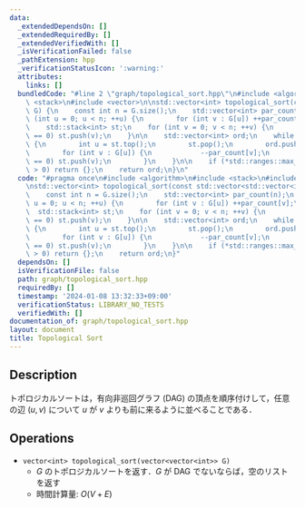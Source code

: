 ```yaml
---
data:
  _extendedDependsOn: []
  _extendedRequiredBy: []
  _extendedVerifiedWith: []
  _isVerificationFailed: false
  _pathExtension: hpp
  _verificationStatusIcon: ':warning:'
  attributes:
    links: []
  bundledCode: "#line 2 \"graph/topological_sort.hpp\"\n#include <algorithm>\n#include\
    \ <stack>\n#include <vector>\n\nstd::vector<int> topological_sort(const std::vector<std::vector<int>>&\
    \ G) {\n    const int n = G.size();\n    std::vector<int> par_count(n);\n    for\
    \ (int u = 0; u < n; ++u) {\n        for (int v : G[u]) ++par_count[v];\n    }\n\
    \    std::stack<int> st;\n    for (int v = 0; v < n; ++v) {\n        if (par_count[v]\
    \ == 0) st.push(v);\n    }\n\n    std::vector<int> ord;\n    while (!st.empty())\
    \ {\n        int u = st.top();\n        st.pop();\n        ord.push_back(u);\n\
    \        for (int v : G[u]) {\n            --par_count[v];\n            if (par_count[v]\
    \ == 0) st.push(v);\n        }\n    }\n\n    if (*std::ranges::max_element(par_count)\
    \ > 0) return {};\n    return ord;\n}\n"
  code: "#pragma once\n#include <algorithm>\n#include <stack>\n#include <vector>\n\
    \nstd::vector<int> topological_sort(const std::vector<std::vector<int>>& G) {\n\
    \    const int n = G.size();\n    std::vector<int> par_count(n);\n    for (int\
    \ u = 0; u < n; ++u) {\n        for (int v : G[u]) ++par_count[v];\n    }\n  \
    \  std::stack<int> st;\n    for (int v = 0; v < n; ++v) {\n        if (par_count[v]\
    \ == 0) st.push(v);\n    }\n\n    std::vector<int> ord;\n    while (!st.empty())\
    \ {\n        int u = st.top();\n        st.pop();\n        ord.push_back(u);\n\
    \        for (int v : G[u]) {\n            --par_count[v];\n            if (par_count[v]\
    \ == 0) st.push(v);\n        }\n    }\n\n    if (*std::ranges::max_element(par_count)\
    \ > 0) return {};\n    return ord;\n}"
  dependsOn: []
  isVerificationFile: false
  path: graph/topological_sort.hpp
  requiredBy: []
  timestamp: '2024-01-08 13:32:33+09:00'
  verificationStatus: LIBRARY_NO_TESTS
  verifiedWith: []
documentation_of: graph/topological_sort.hpp
layout: document
title: Topological Sort
---
```


## Description

トポロジカルソートは，有向非巡回グラフ (DAG) の頂点を順序付けして，任意の辺 $(u, v)$ について $u$ が $v$ よりも前に来るように並べることである．

## Operations

- `vector<int> topological_sort(vector<vector<int>> G)`
    - $G$ のトポロジカルソートを返す．$G$ が DAG でないならば，空のリストを返す
    - 時間計算量: $O(V + E)$